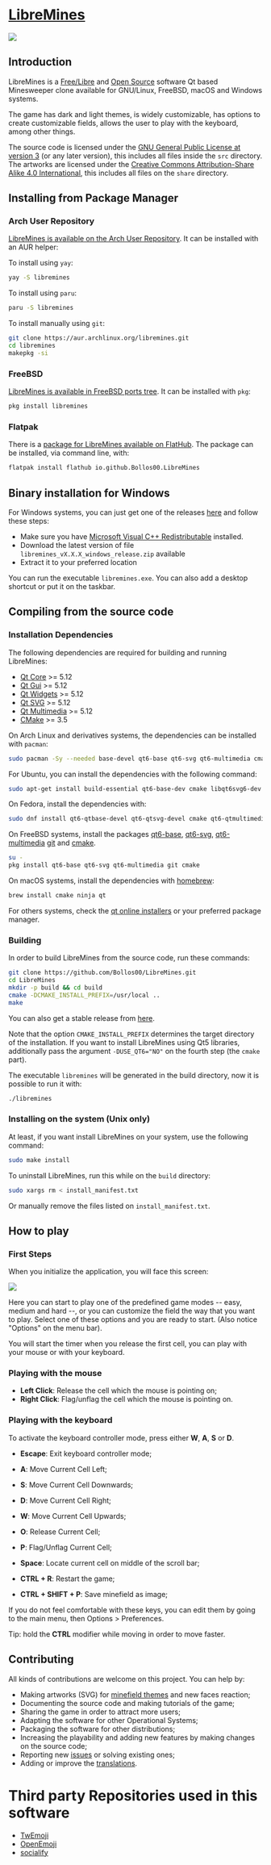 # [LibreMines](https://github.com/Bollos00/LibreMines)

![](./share/Screenshots/Screenshot4.png)

## Introduction

LibreMines is a [Free/Libre](https://en.wikipedia.org/wiki/Free_software) and [Open Source](https://en.wikipedia.org/wiki/Open-source_software) software Qt based Minesweeper clone available for GNU/Linux, FreeBSD, macOS and Windows systems.

The game has dark and light themes, is widely customizable, has options to create customizable fields, allows the user to play with the keyboard, among other things.

The source code is licensed under the [GNU General Public License at version 3](https://www.gnu.org/licenses/gpl-3.0.en.html) (or any later version), this includes all files inside the `src` directory. The artworks are licensed under the [Creative Commons Attribution-Share Alike 4.0 International](https://creativecommons.org/licenses/by-sa/4.0/), this includes all files on the `share` directory.

## Installing from Package Manager

### Arch User Repository

[LibreMines is available on the Arch User Repository](https://aur.archlinux.org/packages/libremines/). It can be installed with an AUR helper:

To install using `yay`:
```sh
yay -S libremines
```

To install using `paru`:
```sh
paru -S libremines
```

To install manually using `git`:
```sh
git clone https://aur.archlinux.org/libremines.git
cd libremines
makepkg -si
```

### FreeBSD

[LibreMines is available in FreeBSD ports tree](https://www.freshports.org/games/LibreMines). It can be installed with `pkg`:

```sh
pkg install libremines
```

### Flatpak

There is a [package for LibreMines available on FlatHub](https://flathub.org/apps/details/io.github.Bollos00.LibreMines). The package can be installed, via command line, with:

```sh
flatpak install flathub io.github.Bollos00.LibreMines
```

## Binary installation for Windows

For Windows systems, you can just get one of the releases [here](https://github.com/Bollos00/LibreMines/releases) and follow these steps:

* Make sure you have [Microsoft Visual C++ Redistributable](https://learn.microsoft.com/en-us/cpp/windows/latest-supported-vc-redist) installed.
* Download the latest version of file `libremines_vX.X.X_windows_release.zip` available
* Extract it to your preferred location

You can run the executable `libremines.exe`. You can also add a desktop shortcut or put it on the taskbar.

## Compiling from the source code

### Installation Dependencies

The following dependencies are required for building and running LibreMines:
* [Qt Core](https://doc.qt.io/qt-5/qtcore-index.html) >= 5.12
* [Qt Gui](https://doc.qt.io/qt-5/qtgui-index.html) >= 5.12
* [Qt Widgets](https://doc.qt.io/qt-5/qtwidgets-index.html) >= 5.12
* [Qt SVG](https://doc.qt.io/qt-5/qtsvg-index.html) >= 5.12
* [Qt Multimedia](https://doc.qt.io/qt-5/qtmultimedia-index.html) >= 5.12
* [CMake](https://cmake.org/) >= 3.5

On Arch Linux and derivatives systems, the dependencies can be installed with `pacman`:
```sh
sudo pacman -Sy --needed base-devel qt6-base qt6-svg qt6-multimedia cmake
```

For Ubuntu, you can install the dependencies with the following command:
```sh
sudo apt-get install build-essential qt6-base-dev cmake libqt6svg6-dev qt6-multimedia-dev libgl1-mesa-dev
```

On Fedora, install the dependencies with:
```sh
sudo dnf install qt6-qtbase-devel qt6-qtsvg-devel cmake qt6-qtmultimedia-devel git
```

On FreeBSD systems, install the packages [qt6-base](https://www.freshports.org/devel/qt6-base), [qt6-svg](https://www.freshports.org/devel/qt6-svg), [qt6-multimedia](https://www.freshports.org/devel/qt6-multimedia) [git](https://www.freshports.org/devel/git/) and [cmake](https://www.freshports.org/devel/cmake/).

```sh
su -
pkg install qt6-base qt6-svg qt6-multimedia git cmake
```

On macOS systems, install the dependencies with [homebrew](https://brew.sh/):
```sh
brew install cmake ninja qt
```

For others systems, check the [qt online installers](https://download.qt.io/official_releases/online_installers/) or your preferred package manager.

### Building

In order to build LibreMines from the source code, run these commands:
```sh
git clone https://github.com/Bollos00/LibreMines.git
cd LibreMines
mkdir -p build && cd build
cmake -DCMAKE_INSTALL_PREFIX=/usr/local ..
make
```

You can also get a stable release from [here](https://github.com/Bollos00/LibreMines/releases).

Note that the option `CMAKE_INSTALL_PREFIX` determines the target directory of the installation. If you want to install LibreMines using Qt5 libraries, additionally pass the argument `-DUSE_QT6="NO"` on the fourth step (the `cmake` part).

The executable `libremines` will be generated in the build directory, now it is possible to run it with:
```sh
./libremines
```

### Installing on the system (Unix only)

At least, if you want install LibreMines on your system, use the following command:
```sh
sudo make install
```

To uninstall LibreMines, run this while on the `build` directory:
```sh
sudo xargs rm < install_manifest.txt
```

Or manually remove the files listed on `install_manifest.txt`.


## How to play

### First Steps

When you initialize the application, you will face this screen:

![](./share/Screenshots/Screenshot0.png)


Here you can start to play one of the predefined game modes -- easy, medium and hard --, or you can customize the field the way that you want to play. Select one of these options and you are ready to start. (Also notice "Options" on the menu bar).

You will start the timer when you release the first cell, you can play with your mouse or with your keyboard.

### Playing with the mouse

* **Left Click**: Release the cell which the mouse is pointing on;
* **Right Click**: Flag/unflag the cell which the mouse is pointing on.

### Playing with the keyboard

To activate the keyboard controller mode, press either **W**, **A**, **S** or **D**.

* **Escape**: Exit keyboard controller mode;

* **A**: Move Current Cell Left;

* **S**: Move Current Cell Downwards;

* **D**: Move Current Cell Right;

* **W**: Move Current Cell Upwards;

* **O**: Release Current Cell;

* **P**: Flag/Unflag Current Cell;

* **Space**: Locate current cell on middle of the scroll bar;

* **CTRL + R**: Restart the game;

* **CTRL + SHIFT + P**: Save minefield as image;

If you do not feel comfortable with these keys, you can edit them by going to the main menu, then Options > Preferences.

Tip: hold the **CTRL** modifier while moving in order to move faster.

## Contributing

All kinds of contributions are welcome on this project. You can help by:

* Making artworks (SVG) for [minefield themes](https://github.com/Bollos00/LibreMines/blob/master/share/minefield_themes/README.md) and new faces reaction;
* Documenting the source code and making tutorials of the game;
* Sharing the game in order to attract more users;
* Adapting the software for other Operational Systems;
* Packaging the software for other distributions;
* Increasing the playability and adding new features by making changes on the source code;
* Reporting new [issues](https://github.com/Bollos00/LibreMines/issues) or solving existing ones;
* Adding or improve the [translations](https://github.com/Bollos00/LibreMines/blob/master/etc/translations/README.md).

# Third party Repositories used in this software
* [TwEmoji](https://github.com/twitter/twemoji)
* [OpenEmoji](https://github.com/hfg-gmuend/openmoji)
* [socialify](https://github.com/wei/socialify)
